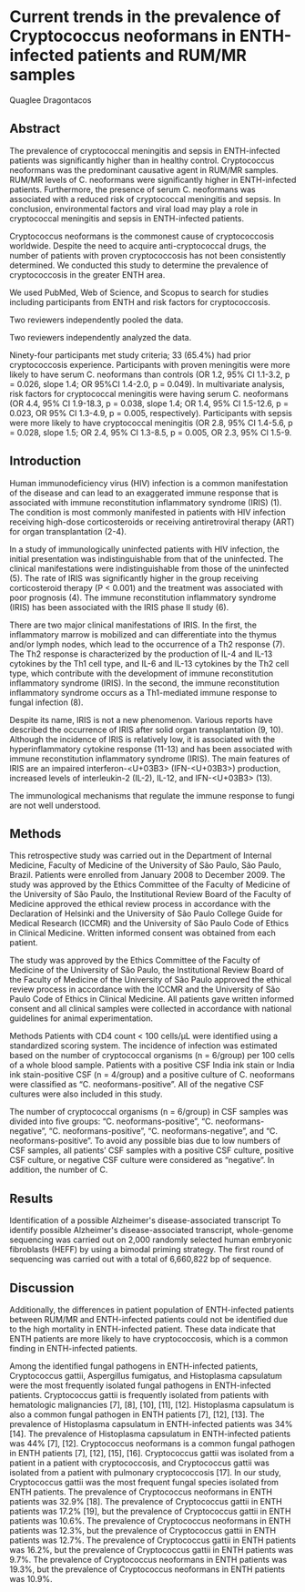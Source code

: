 # Current trends in the prevalence of Cryptococcus neoformans in ENTH-infected patients and RUM/MR samples
Quaglee Dragontacos


## Abstract
The prevalence of cryptococcal meningitis and sepsis in ENTH-infected patients was significantly higher than in healthy control. Cryptococcus neoformans was the predominant causative agent in RUM/MR samples. RUM/MR levels of C. neoformans were significantly higher in ENTH-infected patients. Furthermore, the presence of serum C. neoformans was associated with a reduced risk of cryptococcal meningitis and sepsis. In conclusion, environmental factors and viral load may play a role in cryptococcal meningitis and sepsis in ENTH-infected patients.

Cryptococcus neoformans is the commonest cause of cryptococcosis worldwide. Despite the need to acquire anti-cryptococcal drugs, the number of patients with proven cryptococcosis has not been consistently determined. We conducted this study to determine the prevalence of cryptococcosis in the greater ENTH area.

We used PubMed, Web of Science, and Scopus to search for studies including participants from ENTH and risk factors for cryptococcosis.

Two reviewers independently pooled the data.

Two reviewers independently analyzed the data.

Ninety-four participants met study criteria; 33 (65.4%) had prior cryptococcosis experience. Participants with proven meningitis were more likely to have serum C. neoformans than controls (OR 1.2, 95% CI 1.1-3.2, p = 0.026, slope 1.4; OR 95%CI 1.4-2.0, p = 0.049). In multivariate analysis, risk factors for cryptococcal meningitis were having serum C. neoformans (OR 4.4, 95% CI 1.9-18.3, p = 0.038, slope 1.4; OR 1.4, 95% CI 1.5-12.6, p = 0.023, OR 95% CI 1.3-4.9, p = 0.005, respectively). Participants with sepsis were more likely to have cryptococcal meningitis (OR 2.8, 95% CI 1.4-5.6, p = 0.028, slope 1.5; OR 2.4, 95% CI 1.3-8.5, p = 0.005, OR 2.3, 95% CI 1.5-9.


## Introduction
Human immunodeficiency virus (HIV) infection is a common manifestation of the disease and can lead to an exaggerated immune response that is associated with immune reconstitution inflammatory syndrome (IRIS) (1). The condition is most commonly manifested in patients with HIV infection receiving high-dose corticosteroids or receiving antiretroviral therapy (ART) for organ transplantation (2-4).

In a study of immunologically uninfected patients with HIV infection, the initial presentation was indistinguishable from that of the uninfected. The clinical manifestations were indistinguishable from those of the uninfected (5). The rate of IRIS was significantly higher in the group receiving corticosteroid therapy (P < 0.001) and the treatment was associated with poor prognosis (4). The immune reconstitution inflammatory syndrome (IRIS) has been associated with the IRIS phase II study (6).

There are two major clinical manifestations of IRIS. In the first, the inflammatory marrow is mobilized and can differentiate into the thymus and/or lymph nodes, which lead to the occurrence of a Th2 response (7). The Th2 response is characterized by the production of IL-4 and IL-13 cytokines by the Th1 cell type, and IL-6 and IL-13 cytokines by the Th2 cell type, which contribute with the development of immune reconstitution inflammatory syndrome (IRIS). In the second, the immune reconstitution inflammatory syndrome occurs as a Th1-mediated immune response to fungal infection (8).

Despite its name, IRIS is not a new phenomenon. Various reports have described the occurrence of IRIS after solid organ transplantation (9, 10). Although the incidence of IRIS is relatively low, it is associated with the hyperinflammatory cytokine response (11-13) and has been associated with immune reconstitution inflammatory syndrome (IRIS). The main features of IRIS are an impaired interferon-<U+03B3> (IFN-<U+03B3>) production, increased levels of interleukin-2 (IL-2), IL-12, and IFN-<U+03B3> (13).

The immunological mechanisms that regulate the immune response to fungi are not well understood.


## Methods
This retrospective study was carried out in the Department of Internal Medicine, Faculty of Medicine of the University of São Paulo, São Paulo, Brazil. Patients were enrolled from January 2008 to December 2009. The study was approved by the Ethics Committee of the Faculty of Medicine of the University of São Paulo, the Institutional Review Board of the Faculty of Medicine approved the ethical review process in accordance with the Declaration of Helsinki and the University of São Paulo College Guide for Medical Research (ICCMR) and the University of São Paulo Code of Ethics in Clinical Medicine. Written informed consent was obtained from each patient.

The study was approved by the Ethics Committee of the Faculty of Medicine of the University of São Paulo, the Institutional Review Board of the Faculty of Medicine of the University of São Paulo approved the ethical review process in accordance with the ICCMR and the University of São Paulo Code of Ethics in Clinical Medicine. All patients gave written informed consent and all clinical samples were collected in accordance with national guidelines for animal experimentation.

Methods
Patients with CD4 count < 100 cells/µL were identified using a standardized scoring system. The incidence of infection was estimated based on the number of cryptococcal organisms (n = 6/group) per 100 cells of a whole blood sample. Patients with a positive CSF India ink stain or India ink stain-positive CSF (n = 4/group) and a positive culture of C. neoformans were classified as “C. neoformans-positive”. All of the negative CSF cultures were also included in this study.

The number of cryptococcal organisms (n = 6/group) in CSF samples was divided into five groups: “C. neoformans-positive”, “C. neoformans-negative”, “C. neoformans-positive”, “C. neoformans-negative”, and “C. neoformans-positive”. To avoid any possible bias due to low numbers of CSF samples, all patients’ CSF samples with a positive CSF culture, positive CSF culture, or negative CSF culture were considered as “negative”. In addition, the number of C.


## Results
Identification of a possible Alzheimer's disease-associated transcript
To identify possible Alzheimer's disease-associated transcript, whole-genome sequencing was carried out on 2,000 randomly selected human embryonic fibroblasts (HEFF) by using a bimodal priming strategy. The first round of sequencing was carried out with a total of 6,660,822 bp of sequence.


## Discussion
Additionally, the differences in patient population of ENTH-infected patients between RUM/MR and ENTH-infected patients could not be identified due to the high mortality in ENTH-infected patient. These data indicate that ENTH patients are more likely to have cryptococcosis, which is a common finding in ENTH-infected patients.

Among the identified fungal pathogens in ENTH-infected patients, Cryptococcus gattii, Aspergillus fumigatus, and Histoplasma capsulatum were the most frequently isolated fungal pathogens in ENTH-infected patients. Cryptococcus gattii is frequently isolated from patients with hematologic malignancies [7], [8], [10], [11], [12]. Histoplasma capsulatum is also a common fungal pathogen in ENTH patients [7], [12], [13]. The prevalence of Histoplasma capsulatum in ENTH-infected patients was 34% [14]. The prevalence of Histoplasma capsulatum in ENTH-infected patients was 44% [7], [12]. Cryptococcus neoformans is a common fungal pathogen in ENTH patients [7], [12], [15], [16]. Cryptococcus gattii was isolated from a patient in a patient with cryptococcosis, and Cryptococcus gattii was isolated from a patient with pulmonary cryptococcosis [17]. In our study, Cryptococcus gattii was the most frequent fungal species isolated from ENTH patients. The prevalence of Cryptococcus neoformans in ENTH patients was 32.9% [18]. The prevalence of Cryptococcus gattii in ENTH patients was 17.2% [19], but the prevalence of Cryptococcus gattii in ENTH patients was 10.6%. The prevalence of Cryptococcus neoformans in ENTH patients was 12.3%, but the prevalence of Cryptococcus gattii in ENTH patients was 12.7%. The prevalence of Cryptococcus gattii in ENTH patients was 16.2%, but the prevalence of Cryptococcus gattii in ENTH patients was 9.7%. The prevalence of Cryptococcus neoformans in ENTH patients was 19.3%, but the prevalence of Cryptococcus neoformans in ENTH patients was 10.9%.
